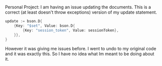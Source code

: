 Personal Project:
I am having an issue updating the documents. This is a correct (at least doesn't throw exceptions) version of my update statement.

```go
update := bson.D{
	{Key: "$set", Value: bson.D{
		{Key: "session_token", Value: sessionToken},
	}},
}
```

However it was giving me issues before. I went to undo to my original code and it was exactly this. So I have no idea what Im meant to be doing about it.


